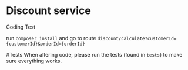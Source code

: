 # Discount service
Coding Test

run `composer install` and go to route `discount/calculate?customerId={customerId}&orderId={orderId}`


#Tests
When altering code, please run the tests (found in `tests`) to make sure everything works.

